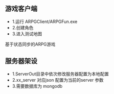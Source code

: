 ## 游戏客户端 
* 1.运行 ARPGClient/ARPGFun.exe
* 2.创建角色
* 3.进入测试地图

基于状态同步的ARPG游戏

## 服务器架设
* 1.ServerOut目录中依次修改服务器配置为本地配置
* 2.xx_server 对应json 配置为当前的server 参数
* 3.需要数据库为 mongodb

